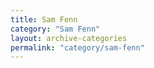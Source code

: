 ```yaml
---
title: Sam Fenn
category: "Sam Fenn"
layout: archive-categories
permalink: "category/sam-fenn"
---
```

